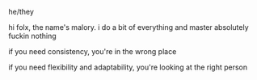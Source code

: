 he/they

hi folx, the name's malory.
i do a bit of everything and master absolutely fuckin nothing


if you need consistency, you're in the wrong place

if you need flexibility and adaptability, you're looking at the right person
